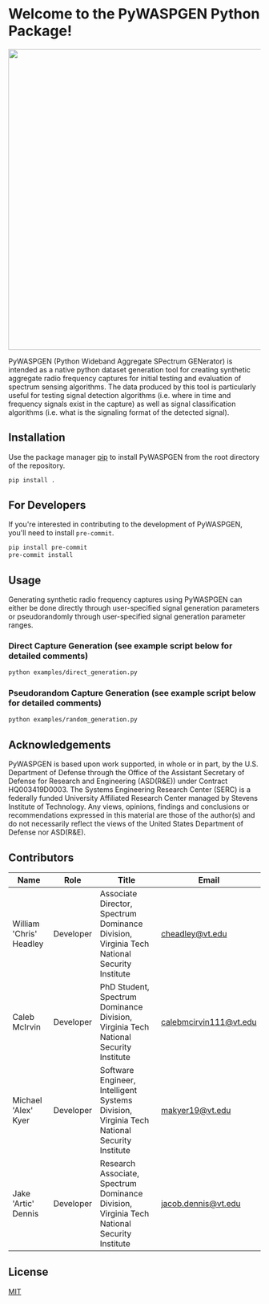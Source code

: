 # Welcome to the PyWASPGEN Python Package!

<p align="center">
  <img src="https://github.com/user-attachments/assets/ba1642ed-5193-4b99-bf99-048c6f5cec9c" width="600px"/>
</p>

PyWASPGEN (Python Wideband Aggregate SPectrum GENerator) is intended as a native python dataset generation tool for creating synthetic aggregate radio frequency captures for initial testing and evaluation of spectrum sensing algorithms. The data produced by this tool is particularly useful for testing signal detection algorithms (i.e. where in time and frequency signals exist in the capture) as well as signal classification algorithms (i.e. what is the signaling format of the detected signal).

## Installation
Use the package manager [pip](https://pip.pypa.io/en/stable/) to install PyWASPGEN from the root directory of the repository.

```bash
pip install .
```

## For Developers
If you're interested in contributing to the development of PyWASPGEN, you'll need to install `pre-commit`.

```bash
pip install pre-commit
pre-commit install
```

## Usage
Generating synthetic radio frequency captures using PyWASPGEN can either be done directly through user-specified signal generation parameters or pseudorandomly through user-specified signal generation parameter ranges.

### Direct Capture Generation (see example script below for detailed comments)
```bash
python examples/direct_generation.py
```

### Pseudorandom Capture Generation (see example script below for detailed comments)
```bash
python examples/random_generation.py
```
## Acknowledgements
PyWASPGEN is based upon work supported, in whole or in part, by the U.S. Department of Defense through the Office of the Assistant Secretary of Defense for Research and Engineering (ASD(R&E)) under Contract HQ003419D0003. The Systems Engineering Research Center (SERC) is a federally funded University Affiliated Research Center managed by Stevens Institute of Technology. Any views, opinions, findings and conclusions or recommendations expressed in this material are those of the author(s) and do not necessarily reflect the views of the United States Department of Defense nor ASD(R&E).

## Contributors
| Name | Role | Title | Email |
| ---- | ---- | ----- | ----- |
| William 'Chris' Headley | Developer | Associate Director, Spectrum Dominance Division, Virginia Tech National Security Institute | cheadley@vt.edu |
| Caleb McIrvin | Developer | PhD Student, Spectrum Dominance Division, Virginia Tech National Security Institute | calebmcirvin111@vt.edu |
| Michael 'Alex' Kyer | Developer | Software Engineer, Intelligent Systems Division, Virginia Tech National Security Institute | makyer19@vt.edu |
| Jake 'Artic' Dennis | Developer | Research Associate, Spectrum Dominance Division, Virginia Tech National Security Institute | jacob.dennis@vt.edu |

## License
[MIT](https://choosealicense.com/licenses/mit/)
